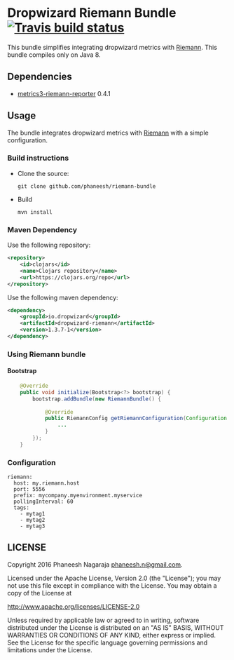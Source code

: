 # Dropwizard Riemann Bundle [![Travis build status](https://travis-ci.org/phaneesh/riemann-bundle.svg?branch=master)](https://travis-ci.org/phaneesh/riemann-bundle)

This bundle simplifies integrating dropwizard metrics with [Riemann](http://riemann.io/).
This bundle compiles only on Java 8.
 
## Dependencies
* [metrics3-riemann-reporter](https://github.com/riemann/riemann-java-client/tree/master/metrics3-riemann-reporter) 0.4.1 

## Usage
The bundle integrates dropwizard metrics with [Riemann](http://riemann.io/) with a simple configuration. 
 
### Build instructions
  - Clone the source:

        git clone github.com/phaneesh/riemann-bundle

  - Build

        mvn install

### Maven Dependency
Use the following repository:
```xml
<repository>
    <id>clojars</id>
    <name>Clojars repository</name>
    <url>https://clojars.org/repo</url>
</repository>
```
Use the following maven dependency:
```xml
<dependency>
    <groupId>io.dropwizard</groupId>
    <artifactId>dropwizard-riemann</artifactId>
    <version>1.3.7-1</version>
</dependency>
```

### Using Riemann bundle

#### Bootstrap
```java
    @Override
    public void initialize(Bootstrap<?> bootstrap) {
        bootstrap.addBundle(new RiemannBundle() {
            
            @Override
            public RiemannConfig getRiemannConfiguration(Configuration configuration) {
                ...
            }
        });
    }
```

### Configuration
```
riemann:
  host: my.riemann.host
  port: 5556
  prefix: mycompany.myenvironment.myservice
  pollingInterval: 60 
  tags:
    - mytag1
    - mytag2
    - mytag3
```

LICENSE
-------

Copyright 2016 Phaneesh Nagaraja <phaneesh.n@gmail.com>.

Licensed under the Apache License, Version 2.0 (the "License");
you may not use this file except in compliance with the License.
You may obtain a copy of the License at

http://www.apache.org/licenses/LICENSE-2.0

Unless required by applicable law or agreed to in writing, software
distributed under the License is distributed on an "AS IS" BASIS,
WITHOUT WARRANTIES OR CONDITIONS OF ANY KIND, either express or implied.
See the License for the specific language governing permissions and
limitations under the License.